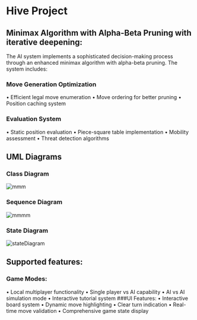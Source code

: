 # Hive Project
## Minimax Algorithm with Alpha-Beta Pruning with iterative deepening:
The AI system implements a sophisticated decision-making process through an enhanced minimax algorithm with alpha-beta pruning. The system includes:
### Move Generation Optimization
  •	Efficient legal move enumeration
  •	Move ordering for better pruning
  •	Position caching system
### Evaluation System
  •	Static position evaluation
  •	Piece-square table implementation
  •	Mobility assessment
  •	Threat detection algorithms
## UML Diagrams
### Class Diagram
![mmm](https://github.com/user-attachments/assets/6da61d8a-44a9-4ba7-8524-dd471df33092)
### Sequence Diagram
![mmmm](https://github.com/user-attachments/assets/15a68ff4-75fc-49de-8ed2-22a0b9ba0675)
### State Diagram
![stateDiagram](https://github.com/user-attachments/assets/081b8e8e-f97d-4287-bc4c-ee2e94517523)
## Supported features:
### Game Modes:
•	Local multiplayer functionality
•	Single player vs AI capability
•	AI vs AI simulation mode
•	Interactive tutorial system
###UI Features:
  •	Interactive board system
  •	Dynamic move highlighting
  •	Clear turn indication
  •	Real-time move validation
  •	Comprehensive game state display

